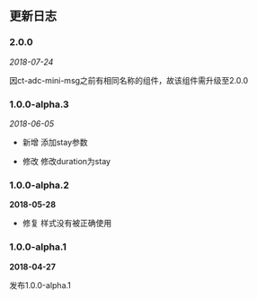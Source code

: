 ## 更新日志

### 2.0.0

*2018-07-24*

因ct-adc-mini-msg之前有相同名称的组件，故该组件需升级至2.0.0

### 1.0.0-alpha.3

*2018-06-05*

- 新增 添加stay参数 

- 修改 修改duration为stay

### 1.0.0-alpha.2

**2018-05-28**

- 修复 样式没有被正确使用

### 1.0.0-alpha.1

**2018-04-27**

发布1.0.0-alpha.1